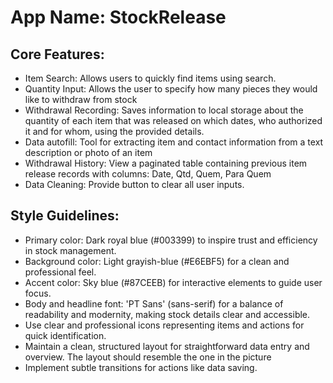 # **App Name**: StockRelease

## Core Features:

- Item Search: Allows users to quickly find items using search.
- Quantity Input: Allows the user to specify how many pieces they would like to withdraw from stock
- Withdrawal Recording: Saves information to local storage about the quantity of each item that was released on which dates, who authorized it and for whom, using the provided details.
- Data autofill: Tool for extracting item and contact information from a text description or photo of an item
- Withdrawal History: View a paginated table containing previous item release records with columns: Date, Qtd, Quem, Para Quem
- Data Cleaning: Provide button to clear all user inputs.

## Style Guidelines:

- Primary color: Dark royal blue (#003399) to inspire trust and efficiency in stock management.
- Background color: Light grayish-blue (#E6EBF5) for a clean and professional feel.
- Accent color: Sky blue (#87CEEB) for interactive elements to guide user focus.
- Body and headline font: 'PT Sans' (sans-serif) for a balance of readability and modernity, making stock details clear and accessible.
- Use clear and professional icons representing items and actions for quick identification.
- Maintain a clean, structured layout for straightforward data entry and overview. The layout should resemble the one in the picture
- Implement subtle transitions for actions like data saving.